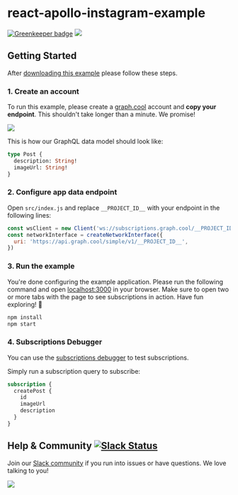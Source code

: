 # react-apollo-instagram-example

[![Greenkeeper badge](https://badges.greenkeeper.io/graphcool-examples/react-apollo-instagram-subscriptions-example.svg)](https://greenkeeper.io/)
![](http://i.imgur.com/CH44AZF.png)


## Getting Started

After [downloading this example](https://github.com/graphcool-examples/react-apollo-instagram-subscriptions-example/archive/master.zip) please follow these steps.

### 1. Create an account

To run this example, please create a [graph.cool](http://graph.cool) account and **copy your endpoint**. This shouldn't take longer than a minute. We promise!

![](http://i.imgur.com/ytXDR4B.gif)

This is how our GraphQL data model should look like:

```graphql
type Post {
  description: String!
  imageUrl: String!
}
```

### 2. Configure app data endpoint

Open `src/index.js` and replace `__PROJECT_ID__` with your endpoint in the following lines:

```js
const wsClient = new Client('ws://subscriptions.graph.cool/__PROJECT_ID__');
const networkInterface = createNetworkInterface({
  uri: 'https://api.graph.cool/simple/v1/__PROJECT_ID__',
})
```

### 3. Run the example

You're done configuring the example application. Please run the following command and open [localhost:3000](http://localhost:3000) in your browser. Make sure to open two or more tabs with the page to see subscriptions in action. Have fun exploring! 🎉

```sh
npm install
npm start
```

### 4. Subscriptions Debugger

You can use the [subscriptions debugger](http://graphcool-subscriptions-debugger.surge.sh/) to test subscriptions.

Simply run a subscription query to subscribe:

```graphql
subscription {
  createPost {
    id
    imageUrl
    description
  }
}
```

## Help & Community [![Slack Status](https://slack.graph.cool/badge.svg)](https://slack.graph.cool)

Join our [Slack community](http://slack.graph.cool/) if you run into issues or have questions. We love talking to you!

![](http://i.imgur.com/5RHR6Ku.png)

